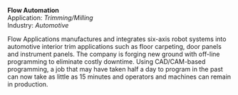**Flow Automation**
<br />Application: *Trimming/Milling*
<br />Industry: *Automotive*

Flow Applications manufactures and integrates six-axis robot systems into automotive interior trim applications such as floor carpeting, door panels and instrument panels. The company is forging new ground with off-line programming to eliminate costly downtime. Using CAD/CAM-based programming, a job that may have taken half a day to program in the past can now take as little as 15 minutes and operators and machines can remain in production.